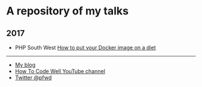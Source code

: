 # A repository of my talks

## 2017

- PHP South West [How to put your Docker image on a diet](how-to-put-your-docker-image-on-a-diet/phpsw-11-10-17)

----

- [My blog](http://peterfisher.me.uk)
- [How To Code Well YouTube channel](http://youtube.com/howtocodewell)
- [Twitter @pfwd](http://twitter.com/pfwd)

